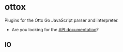 # ottox

Plugins for the Otto Go JavaScript parser and interpreter.

  * Are you looking for the [API documentation](http://godoc.org/github.com/stretchr/ottox)?

## IO


